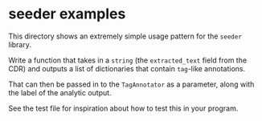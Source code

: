 # seeder examples

This directory shows an extremely simple usage pattern for the `seeder`
library.

Write a function that takes in a `string` (the `extracted_text` field from the CDR)
and outputs a list of dictionaries that contain `tag`-like annotations.

That can then be passed in to the `TagAnnotator` as a parameter,
along with the label of the analytic output.

See the test file for inspiration about how to test this in your program.
